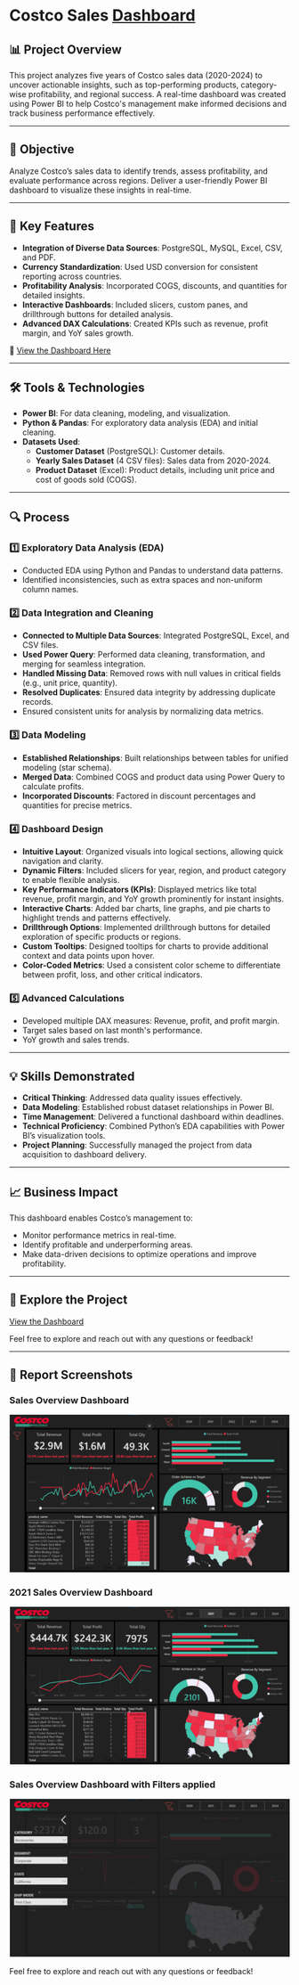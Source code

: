 # Costco Sales [Dashboard](https://app.powerbi.com/view?r=eyJrIjoiYzFjOWYyZGItNWRlZC00ZWJmLTg0YmItNDg0YjlmY2Q4MjQ2IiwidCI6ImY5ODg0Yzc0LTBhNTUtNDA0OC05ZTQxLWFjMzY1YTg1OWMyYyJ9)

## 📊 Project Overview

This project analyzes five years of Costco sales data (2020-2024) to uncover actionable insights, such as top-performing products, category-wise profitability, and regional success. A real-time dashboard was created using Power BI to help Costco's management make informed decisions and track business performance effectively.

---

## 🎯 Objective

Analyze Costco’s sales data to identify trends, assess profitability, and evaluate performance across regions. Deliver a user-friendly Power BI dashboard to visualize these insights in real-time.

---

## 🚀 Key Features

- **Integration of Diverse Data Sources**: PostgreSQL, MySQL, Excel, CSV, and PDF.
- **Currency Standardization**: Used USD conversion for consistent reporting across countries.
- **Profitability Analysis**: Incorporated COGS, discounts, and quantities for detailed insights.
- **Interactive Dashboards**: Included slicers, custom panes, and drillthrough buttons for detailed analysis.
- **Advanced DAX Calculations**: Created KPIs such as revenue, profit margin, and YoY sales growth.

🔗 [View the Dashboard Here](https://app.powerbi.com/view?r=eyJrIjoiYzFjOWYyZGItNWRlZC00ZWJmLTg0YmItNDg0YjlmY2Q4MjQ2IiwidCI6ImY5ODg0Yzc0LTBhNTUtNDA0OC05ZTQxLWFjMzY1YTg1OWMyYyJ9)

---

## 🛠 Tools & Technologies

- **Power BI**: For data cleaning, modeling, and visualization.
- **Python & Pandas**: For exploratory data analysis (EDA) and initial cleaning.
- **Datasets Used**:
  - **Customer Dataset** (PostgreSQL): Customer details.
  - **Yearly Sales Dataset** (4 CSV files): Sales data from 2020-2024.
  - **Product Dataset** (Excel): Product details, including unit price and cost of goods sold (COGS).

---

## 🔍 Process

### 1️⃣ Exploratory Data Analysis (EDA)

- Conducted EDA using Python and Pandas to understand data patterns.
- Identified inconsistencies, such as extra spaces and non-uniform column names.

### 2️⃣ Data Integration and Cleaning

- **Connected to Multiple Data Sources**: Integrated PostgreSQL, Excel, and CSV files.
- **Used Power Query**: Performed data cleaning, transformation, and merging for seamless integration.
- **Handled Missing Data**: Removed rows with null values in critical fields (e.g., unit price, quantity).
- **Resolved Duplicates**: Ensured data integrity by addressing duplicate records.
- Ensured consistent units for analysis by normalizing data metrics.

### 3️⃣ Data Modeling

- **Established Relationships**: Built relationships between tables for unified modeling (star schema).
- **Merged Data**: Combined COGS and product data using Power Query to calculate profits.
- **Incorporated Discounts**: Factored in discount percentages and quantities for precise metrics.

### ️4️⃣ Dashboard Design

- **Intuitive Layout**: Organized visuals into logical sections, allowing quick navigation and clarity.
- **Dynamic Filters**: Included slicers for year, region, and product category to enable flexible analysis.
- **Key Performance Indicators (KPIs)**: Displayed metrics like total revenue, profit margin, and YoY growth prominently for instant insights.
- **Interactive Charts**: Added bar charts, line graphs, and pie charts to highlight trends and patterns effectively.
- **Drillthrough Options**: Implemented drillthrough buttons for detailed exploration of specific products or regions.
- **Custom Tooltips**: Designed tooltips for charts to provide additional context and data points upon hover.
- **Color-Coded Metrics**: Used a consistent color scheme to differentiate between profit, loss, and other critical indicators.

### 5️⃣ Advanced Calculations

- Developed multiple DAX measures: Revenue, profit, and profit margin.
- Target sales based on last month's performance.
- YoY growth and sales trends.

---

## 💡 Skills Demonstrated

- **Critical Thinking**: Addressed data quality issues effectively.
- **Data Modeling**: Established robust dataset relationships in Power BI.
- **Time Management**: Delivered a functional dashboard within deadlines.
- **Technical Proficiency**: Combined Python’s EDA capabilities with Power BI’s visualization tools.
- **Project Planning**: Successfully managed the project from data acquisition to dashboard delivery.

---

## 📈 Business Impact

This dashboard enables Costco’s management to:

- Monitor performance metrics in real-time.
- Identify profitable and underperforming areas.
- Make data-driven decisions to optimize operations and improve profitability.

---

## 🔗 Explore the Project

[View the Dashboard](https://app.powerbi.com/view?r=eyJrIjoiYzFjOWYyZGItNWRlZC00ZWJmLTg0YmItNDg0YjlmY2Q4MjQ2IiwidCI6ImY5ODg0Yzc0LTBhNTUtNDA0OC05ZTQxLWFjMzY1YTg1OWMyYyJ9)

Feel free to explore and reach out with any questions or feedback!

---

## 🔗 Report Screenshots

### **Sales Overview Dashboard**  
![Sales Overview](./scrshots/sales_main.png)  

### **2021 Sales Overview Dashboard**  
![Sales Overview](./scrshots/sales_2021.png)  

### **Sales Overview Dashboard with Filters applied**  
![Product Analysis](./scrshots/filter_pane.png)  

Feel free to explore and reach out with any questions or feedback!

